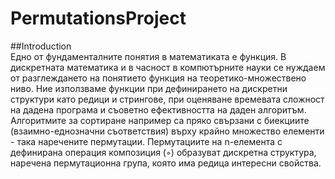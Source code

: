 # PermutationsProject
##Introduction  
Едно от фундаменталните понятия в математиката е функция. В дискретната математика и в часност в компютърните науки се нуждаем от разглеждането на понятието функция на теоретико-множествено ниво. Ние използваме функции при дефинирането на дискретни структури като редици и стрингове, при оценяване времевата сложност на дадена програма и съоветно ефективността на даден алгоритъм. Алгоритмите за сортиране например са пряко свързани с биекциите (взаимно-еднозначни съответствия) върху крайно множество елементи - така наречените пермутации. Пермутациите на n-елемента с дефинирана операция композиция (◦) образуват дискретна структура, наречена пермутационна група, която има редица интересни свойства.
